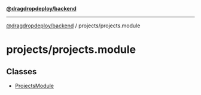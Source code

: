 [**@dragdropdeploy/backend**](../../README.md)

***

[@dragdropdeploy/backend](../../README.md) / projects/projects.module

# projects/projects.module

## Classes

- [ProjectsModule](classes/ProjectsModule.md)

